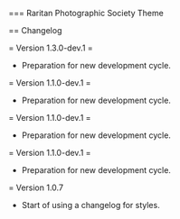 === Raritan Photographic Society Theme

== Changelog

= Version 1.3.0-dev.1 =
* Preparation for new development cycle.

= Version 1.1.0-dev.1 =
* Preparation for new development cycle.

= Version 1.1.0-dev.1 =
* Preparation for new development cycle.

= Version 1.1.0-dev.1 =
* Preparation for new development cycle.

= Version 1.0.7
* Start of using a changelog for styles.

